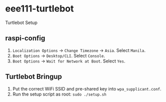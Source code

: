 # eee111-turtlebot
Turtlebot Setup

## raspi-config
1. `Localization Options` -> `Change Timezone` -> `Asia`. Select `Manila`.
2. `Boot Options` -> `Desktop/CLI`. Select `Console`.
3. `Boot Options` -> `Wait for Network at Boot`. Select `Yes`.

## Turtlebot Bringup
1. Put the correct WiFi SSID and pre-shared key into `wpa_supplicant.conf`.
2. Run the setup script as root: `sudo ./setup.sh`
